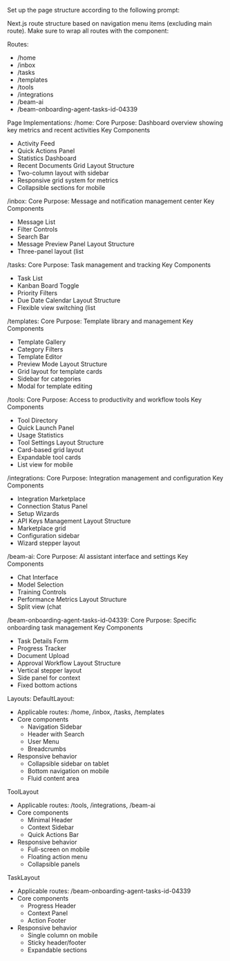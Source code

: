 Set up the page structure according to the following prompt:
   
<page-structure-prompt>
Next.js route structure based on navigation menu items (excluding main route). Make sure to wrap all routes with the component:

Routes:
- /home
- /inbox
- /tasks
- /templates
- /tools
- /integrations
- /beam-ai
- /beam-onboarding-agent-tasks-id-04339

Page Implementations:
/home:
Core Purpose: Dashboard overview showing key metrics and recent activities
Key Components
- Activity Feed
- Quick Actions Panel
- Statistics Dashboard
- Recent Documents Grid
Layout Structure
- Two-column layout with sidebar
- Responsive grid system for metrics
- Collapsible sections for mobile

/inbox:
Core Purpose: Message and notification management center
Key Components
- Message List
- Filter Controls
- Search Bar
- Message Preview Panel
Layout Structure
- Three-panel layout (list

/tasks:
Core Purpose: Task management and tracking
Key Components
- Task List
- Kanban Board Toggle
- Priority Filters
- Due Date Calendar
Layout Structure
- Flexible view switching (list

/templates:
Core Purpose: Template library and management
Key Components
- Template Gallery
- Category Filters
- Template Editor
- Preview Mode
Layout Structure
- Grid layout for template cards
- Sidebar for categories
- Modal for template editing

/tools:
Core Purpose: Access to productivity and workflow tools
Key Components
- Tool Directory
- Quick Launch Panel
- Usage Statistics
- Tool Settings
Layout Structure
- Card-based grid layout
- Expandable tool cards
- List view for mobile

/integrations:
Core Purpose: Integration management and configuration
Key Components
- Integration Marketplace
- Connection Status Panel
- Setup Wizards
- API Keys Management
Layout Structure
- Marketplace grid
- Configuration sidebar
- Wizard stepper layout

/beam-ai:
Core Purpose: AI assistant interface and settings
Key Components
- Chat Interface
- Model Selection
- Training Controls
- Performance Metrics
Layout Structure
- Split view (chat

/beam-onboarding-agent-tasks-id-04339:
Core Purpose: Specific onboarding task management
Key Components
- Task Details Form
- Progress Tracker
- Document Upload
- Approval Workflow
Layout Structure
- Vertical stepper layout
- Side panel for context
- Fixed bottom actions

Layouts:
DefaultLayout:
- Applicable routes: /home, /inbox, /tasks, /templates
- Core components
  * Navigation Sidebar
  * Header with Search
  * User Menu
  * Breadcrumbs
- Responsive behavior
  * Collapsible sidebar on tablet
  * Bottom navigation on mobile
  * Fluid content area

ToolLayout
- Applicable routes: /tools, /integrations, /beam-ai
- Core components
  * Minimal Header
  * Context Sidebar
  * Quick Actions Bar
- Responsive behavior
  * Full-screen on mobile
  * Floating action menu
  * Collapsible panels

TaskLayout
- Applicable routes: /beam-onboarding-agent-tasks-id-04339
- Core components
  * Progress Header
  * Context Panel
  * Action Footer
- Responsive behavior
  * Single column on mobile
  * Sticky header/footer
  * Expandable sections
</page-structure-prompt>